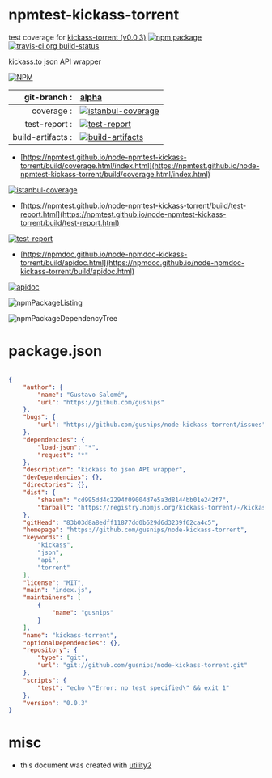 # npmtest-kickass-torrent

test coverage for  [kickass-torrent (v0.0.3)](https://github.com/gusnips/node-kickass-torrent)  [![npm package](https://img.shields.io/npm/v/npmtest-kickass-torrent.svg?style=flat-square)](https://www.npmjs.org/package/npmtest-kickass-torrent) [![travis-ci.org build-status](https://api.travis-ci.org/npmtest/node-npmtest-kickass-torrent.svg)](https://travis-ci.org/npmtest/node-npmtest-kickass-torrent)

kickass.to json API wrapper

[![NPM](https://nodei.co/npm/kickass-torrent.png?downloads=true&downloadRank=true&stars=true)](https://www.npmjs.com/package/kickass-torrent)

| git-branch : | [alpha](https://github.com/npmtest/node-npmtest-kickass-torrent/tree/alpha)|
|--:|:--|
| coverage : | [![istanbul-coverage](https://npmtest.github.io/node-npmtest-kickass-torrent/build/coverage.badge.svg)](https://npmtest.github.io/node-npmtest-kickass-torrent/build/coverage.html/index.html)|
| test-report : | [![test-report](https://npmtest.github.io/node-npmtest-kickass-torrent/build/test-report.badge.svg)](https://npmtest.github.io/node-npmtest-kickass-torrent/build/test-report.html)|
| build-artifacts : | [![build-artifacts](https://npmtest.github.io/node-npmtest-kickass-torrent/glyphicons_144_folder_open.png)](https://github.com/npmtest/node-npmtest-kickass-torrent/tree/gh-pages/build)|

- [https://npmtest.github.io/node-npmtest-kickass-torrent/build/coverage.html/index.html](https://npmtest.github.io/node-npmtest-kickass-torrent/build/coverage.html/index.html)

[![istanbul-coverage](https://npmtest.github.io/node-npmtest-kickass-torrent/build/screenCapture.buildCi.browser.%252Ftmp%252Fbuild%252Fcoverage.lib.html.png)](https://npmtest.github.io/node-npmtest-kickass-torrent/build/coverage.html/index.html)

- [https://npmtest.github.io/node-npmtest-kickass-torrent/build/test-report.html](https://npmtest.github.io/node-npmtest-kickass-torrent/build/test-report.html)

[![test-report](https://npmtest.github.io/node-npmtest-kickass-torrent/build/screenCapture.buildCi.browser.%252Ftmp%252Fbuild%252Ftest-report.html.png)](https://npmtest.github.io/node-npmtest-kickass-torrent/build/test-report.html)

- [https://npmdoc.github.io/node-npmdoc-kickass-torrent/build/apidoc.html](https://npmdoc.github.io/node-npmdoc-kickass-torrent/build/apidoc.html)

[![apidoc](https://npmdoc.github.io/node-npmdoc-kickass-torrent/build/screenCapture.buildCi.browser.%252Ftmp%252Fbuild%252Fapidoc.html.png)](https://npmdoc.github.io/node-npmdoc-kickass-torrent/build/apidoc.html)

![npmPackageListing](https://npmtest.github.io/node-npmtest-kickass-torrent/build/screenCapture.npmPackageListing.svg)

![npmPackageDependencyTree](https://npmtest.github.io/node-npmtest-kickass-torrent/build/screenCapture.npmPackageDependencyTree.svg)



# package.json

```json

{
    "author": {
        "name": "Gustavo Salomé",
        "url": "https://github.com/gusnips"
    },
    "bugs": {
        "url": "https://github.com/gusnips/node-kickass-torrent/issues"
    },
    "dependencies": {
        "load-json": "*",
        "request": "*"
    },
    "description": "kickass.to json API wrapper",
    "devDependencies": {},
    "directories": {},
    "dist": {
        "shasum": "cd995dd4c2294f09004d7e5a3d8144bb01e242f7",
        "tarball": "https://registry.npmjs.org/kickass-torrent/-/kickass-torrent-0.0.3.tgz"
    },
    "gitHead": "83b03d8a8edff11877dd0b629d6d3239f62ca4c5",
    "homepage": "https://github.com/gusnips/node-kickass-torrent",
    "keywords": [
        "kickass",
        "json",
        "api",
        "torrent"
    ],
    "license": "MIT",
    "main": "index.js",
    "maintainers": [
        {
            "name": "gusnips"
        }
    ],
    "name": "kickass-torrent",
    "optionalDependencies": {},
    "repository": {
        "type": "git",
        "url": "git://github.com/gusnips/node-kickass-torrent.git"
    },
    "scripts": {
        "test": "echo \"Error: no test specified\" && exit 1"
    },
    "version": "0.0.3"
}
```



# misc
- this document was created with [utility2](https://github.com/kaizhu256/node-utility2)
